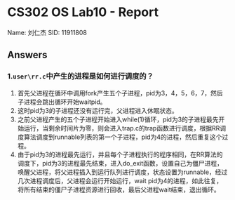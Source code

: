 # CS302 OS Lab10 - Report

Name: 刘仁杰
SID: 11911808

## Answers

### 1.**`user\rr.c`中产生的进程是如何进行调度的？**

1. 首先父进程在循环中调用fork产生五个子进程，pid为3，4，5，6，7，然后子进程会跳出循环开始waitpid。
1. 这时pid为3的子进程还没有运行完，父进程进入休眠状态。
1. 之前父进程产生的五个子进程开始进入while(1)循环，pid为3的子进程最先开始运行，当剩余时间片为零，则会进入trap.c的trap函数进行调度，根据RR调度算法调度到runnable列表的第一个子进程，pid为4的进程，然后重复这个过程。
1. 由于pid为3的进程最先运行，并且每个子进程执行的程序相同，在RR算法的调度下，pid为3的进程最先结束，进入do_exit函数，设置自己为僵尸进程，唤醒父进程，将父进程插入到运行队列进行调度，状态设置为runnable，经过几次进程调度后，父进程会运行开始运行，wait pid为4的进程，如此往复，将所有结束的僵尸子进程资源进行回收，最后父进程wait结束，退出循环。
